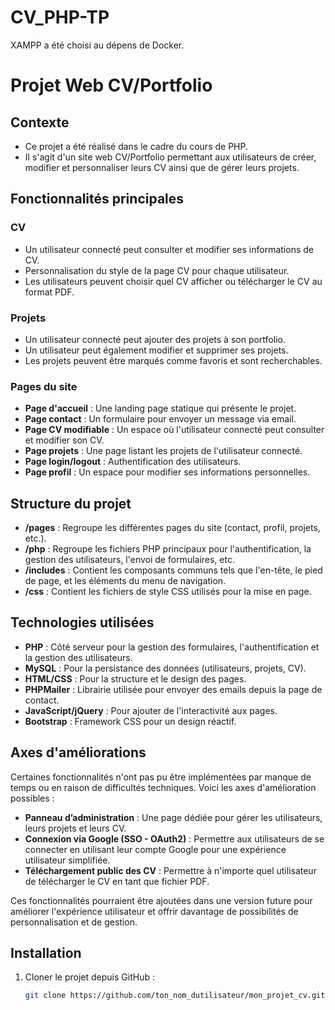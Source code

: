 # CV_PHP-TP

XAMPP a été choisi au dépens de Docker.
# Projet Web CV/Portfolio

## Contexte
- Ce projet a été réalisé dans le cadre du cours de PHP.
- Il s'agit d'un site web CV/Portfolio permettant aux utilisateurs de créer, modifier et personnaliser leurs CV ainsi que de gérer leurs projets.

## Fonctionnalités principales

### CV
- Un utilisateur connecté peut consulter et modifier ses informations de CV.
- Personnalisation du style de la page CV pour chaque utilisateur.
- Les utilisateurs peuvent choisir quel CV afficher ou télécharger le CV au format PDF.

### Projets
- Un utilisateur connecté peut ajouter des projets à son portfolio.
- Un utilisateur peut également modifier et supprimer ses projets.
- Les projets peuvent être marqués comme favoris et sont recherchables.

### Pages du site
- **Page d'accueil** : Une landing page statique qui présente le projet.
- **Page contact** : Un formulaire pour envoyer un message via email.
- **Page CV modifiable** : Un espace où l'utilisateur connecté peut consulter et modifier son CV.
- **Page projets** : Une page listant les projets de l'utilisateur connecté.
- **Page login/logout** : Authentification des utilisateurs.
- **Page profil** : Un espace pour modifier ses informations personnelles.

## Structure du projet
- **/pages** : Regroupe les différentes pages du site (contact, profil, projets, etc.).
- **/php** : Regroupe les fichiers PHP principaux pour l'authentification, la gestion des utilisateurs, l'envoi de formulaires, etc.
- **/includes** : Contient les composants communs tels que l'en-tête, le pied de page, et les éléments du menu de navigation.
- **/css** : Contient les fichiers de style CSS utilisés pour la mise en page.

## Technologies utilisées
- **PHP** : Côté serveur pour la gestion des formulaires, l'authentification et la gestion des utilisateurs.
- **MySQL** : Pour la persistance des données (utilisateurs, projets, CV).
- **HTML/CSS** : Pour la structure et le design des pages.
- **PHPMailer** : Librairie utilisée pour envoyer des emails depuis la page de contact.
- **JavaScript/jQuery** : Pour ajouter de l'interactivité aux pages.
- **Bootstrap** : Framework CSS pour un design réactif.

## Axes d'améliorations
Certaines fonctionnalités n'ont pas pu être implémentées par manque de temps ou en raison de difficultés techniques. Voici les axes d'amélioration possibles :

- **Panneau d’administration** : Une page dédiée pour gérer les utilisateurs, leurs projets et leurs CV.
- **Connexion via Google (SSO - OAuth2)** : Permettre aux utilisateurs de se connecter en utilisant leur compte Google pour une expérience utilisateur simplifiée.
- **Téléchargement public des CV** : Permettre à n'importe quel utilisateur de télécharger le CV en tant que fichier PDF.

Ces fonctionnalités pourraient être ajoutées dans une version future pour améliorer l'expérience utilisateur et offrir davantage de possibilités de personnalisation et de gestion.


## Installation
1. Cloner le projet depuis GitHub :
   ```bash
   git clone https://github.com/ton_nom_dutilisateur/mon_projet_cv.git
